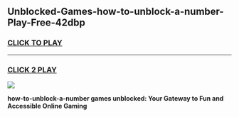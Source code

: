 
## Unblocked-Games-how-to-unblock-a-number-Play-Free-42dbp
<h3>
<a href="https://premium76.site?title=how-to-unblock-a-number&ref=18A1">CLICK TO PLAY</a></h3>
<hr>

<h3>
<a href="https://premium76.site?title=how-to-unblock-a-number&ref=18A1">CLICK 2 PLAY</a>
  
</h3>

<a href="https://premium76.site?title=how-to-unblock-a-number&ref=18A1"><img src="https://clearcache.store/games.png"></a>


**how-to-unblock-a-number games unblocked: Your Gateway to Fun and Accessible Online Gaming**
